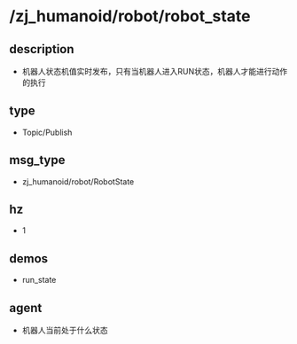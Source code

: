 ﻿# /zj_humanoid/robot/robot_state

## description
- 机器人状态机值实时发布，只有当机器人进入RUN状态，机器人才能进行动作的执行

## type
- Topic/Publish

## msg_type
- zj_humanoid/robot/RobotState

## hz
- 1

## demos
- run_state

## agent
- 机器人当前处于什么状态

